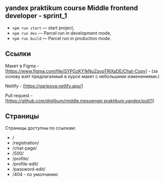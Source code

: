 ## yandex praktikum course Middle frontend developer - sprint_1

- `npm run start` — start project,
- `npm run dev` — Parcel run in development mode,
- `npm run build` — Parcel run in production mode.

## Ссылки

Макет в Figma - [https://www.figma.com/file/SYPGzKY1kNuZqvpTRlXaDE/Chat-Copy] - (за основу взят предлагаемый в курсе макет с небольшими изменениями.)

Netlify - [https://garipova.netlify.app/]

Pull request - [https://github.com/diglibum/middle.messenger.praktikum.yandex/pull/1]


## Страницы
Страницы доступны по ссылкам:
- /
- /registration/
- /chat-page/
- /500/
- /profile/
- /profile-edit/
- /password-edit/
- /404 - по умолчанию
